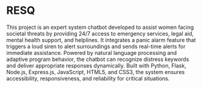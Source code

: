 # RESQ
This project is an expert system chatbot developed to assist women facing societal threats by providing 24/7 access to emergency services, legal aid, mental health support, and helplines. It integrates a panic alarm feature that triggers a loud siren to alert surroundings and sends real-time alerts for immediate assistance. Powered by natural language processing and adaptive program behavior, the chatbot can recognize distress keywords and deliver appropriate responses dynamically. Built with Python, Flask, Node.js, Express.js, JavaScript, HTML5, and CSS3, the system ensures accessibility, responsiveness, and reliability for critical situations.
